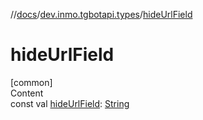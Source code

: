 //[docs](../../index.md)/[dev.inmo.tgbotapi.types](index.md)/[hideUrlField](hide-url-field.md)



# hideUrlField  
[common]  
Content  
const val [hideUrlField](hide-url-field.md): [String](https://kotlinlang.org/api/latest/jvm/stdlib/kotlin/-string/index.html)  



